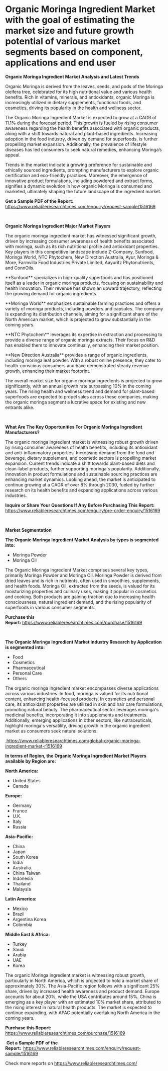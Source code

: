 <p><h1>Organic Moringa Ingredient Market with the goal of estimating the market size and future growth potential of various market segments based on component, applications and end user</h1></p><p><strong>Organic Moringa Ingredient Market Analysis and Latest Trends</strong></p>
<p><p>Organic Moringa is derived from the leaves, seeds, and pods of the Moringa oleifera tree, celebrated for its high nutritional value and various health benefits. Rich in vitamins, minerals, and antioxidants, organic Moringa is increasingly utilized in dietary supplements, functional foods, and cosmetics, driving its popularity in the health and wellness sector.</p><p>The Organic Moringa Ingredient Market is expected to grow at a CAGR of 11.1% during the forecast period. This growth is fueled by rising consumer awareness regarding the health benefits associated with organic products, along with a shift towards natural and plant-based ingredients. Increasing adoption in the food industry, driven by demand for superfoods, is further propelling market expansion. Additionally, the prevalence of lifestyle diseases has led consumers to seek natural remedies, enhancing Moringa’s appeal.</p><p>Trends in the market indicate a growing preference for sustainable and ethically sourced ingredients, prompting manufacturers to explore organic certification and eco-friendly practices. Moreover, the emergence of innovative product formulations, including powdered and extract forms, signifies a dynamic evolution in how organic Moringa is consumed and marketed, ultimately shaping the future landscape of the ingredient market.</p></p>
<p><strong>Get a Sample PDF of the Report:&nbsp;</strong> <a href="https://www.reliableresearchtimes.com/enquiry/request-sample/1516169?utm_campaign=2934&utm_medium=2&utm_source=Github&utm_content=ia&utm_term=29032025&utm_id=organic-moringa-ingredient">https://www.reliableresearchtimes.com/enquiry/request-sample/1516169</a></p>
<p>&nbsp;</p>
<p><strong>Organic Moringa Ingredient Major Market Players</strong></p>
<p><p>The organic moringa ingredient market has witnessed significant growth, driven by increasing consumer awareness of health benefits associated with moringa, such as its rich nutritional profile and antioxidant properties. Key players in this competitive landscape include Z-Company, Sunfood, Moringa World, NTC Phytochem, New Direction Australia, Ayur, Moringa & More, Farmvilla Food Industries Private Limited, Aayuritz Phytonutrients, and ConnOils.</p><p>**Sunfood** specializes in high-quality superfoods and has positioned itself as a leader in organic moringa products, focusing on sustainability and health innovation. Their revenue has shown an upward trajectory, reflecting the growing demand for organic ingredients.</p><p>**Moringa World** emphasizes sustainable farming practices and offers a variety of moringa products, including powders and capsules. The company is expanding its distribution channels, aiming for a significant share of the North American market, which is projected to grow substantially in the coming years.</p><p>**NTC Phytochem** leverages its expertise in extraction and processing to provide a diverse range of organic moringa extracts. Their focus on R&D has enabled them to innovate continually, enhancing their market position.</p><p>**New Direction Australia** provides a range of organic ingredients, including moringa leaf powder. With a robust online presence, they cater to health-conscious consumers and have demonstrated steady revenue growth, enhancing their market footprint.</p><p>The overall market size for organic moringa ingredients is projected to grow significantly, with an annual growth rate surpassing 10% in the coming years. The rising health and wellness trend and demand for plant-based superfoods are expected to propel sales across these companies, making the organic moringa segment a lucrative space for existing and new entrants alike.</p></p>
<p>&nbsp;</p>
<p><strong>What Are The Key Opportunities For Organic Moringa Ingredient Manufacturers?</strong></p>
<p><p>The organic moringa ingredient market is witnessing robust growth driven by rising consumer awareness of health benefits, including its antioxidant and anti-inflammatory properties. Increasing demand from the food and beverage, dietary supplement, and cosmetic sectors is propelling market expansion. Current trends indicate a shift towards plant-based diets and clean-label products, further supporting moringa's popularity. Additionally, innovation in product formulations and sustainable sourcing practices are enhancing market dynamics. Looking ahead, the market is anticipated to continue growing at a CAGR of over 8% through 2030, fueled by further research on its health benefits and expanding applications across various industries.</p></p>
<p><strong>Inquire or Share Your Questions If Any Before Purchasing This Report:</strong> <a href="https://www.reliableresearchtimes.com/enquiry/pre-order-enquiry/1516169?utm_campaign=2934&utm_medium=2&utm_source=Github&utm_content=ia&utm_term=29032025&utm_id=organic-moringa-ingredient">https://www.reliableresearchtimes.com/enquiry/pre-order-enquiry/1516169</a></p>
<p>&nbsp;</p>
<p><strong>Market Segmentation</strong></p>
<p><strong>The Organic Moringa Ingredient Market Analysis by types is segmented into:</strong></p>
<p><ul><li>Moringa Powder</li><li>Moringa Oil</li></ul></p>
<p><p>The Organic Moringa Ingredient Market comprises several key types, primarily Moringa Powder and Moringa Oil. Moringa Powder is derived from dried leaves and is rich in nutrients, often used in smoothies, supplements, and health foods. Moringa Oil, extracted from the seeds, is valued for its moisturizing properties and culinary uses, making it popular in cosmetics and cooking. Both products are gaining traction due to increasing health consciousness, natural ingredient demand, and the rising popularity of superfoods in various consumer segments.</p></p>
<p><strong>Purchase this Report:&nbsp;</strong><a href="https://www.reliableresearchtimes.com/purchase/1516169?utm_campaign=2934&utm_medium=2&utm_source=Github&utm_content=ia&utm_term=29032025&utm_id=organic-moringa-ingredient">https://www.reliableresearchtimes.com/purchase/1516169</a></p>
<p>&nbsp;</p>
<p><strong>The Organic Moringa Ingredient Market Industry Research by Application is segmented into:</strong></p>
<p><ul><li>Food</li><li>Cosmetics</li><li>Pharmaceutical</li><li>Personal Care</li><li>Others</li></ul></p>
<p><p>The organic moringa ingredient market encompasses diverse applications across various industries. In food, moringa is valued for its nutritional content, enhancing health-focused products. In cosmetics and personal care, its antioxidant properties are utilized in skin and hair care formulations, promoting natural beauty. The pharmaceutical sector leverages moringa's medicinal benefits, incorporating it into supplements and treatments. Additionally, emerging applications in other sectors, like nutraceuticals, highlight moringa's versatility, driving growth in the organic ingredient market as consumers seek natural solutions.</p></p>
<p><a href="https://www.reliableresearchtimes.com/global-organic-moringa-ingredient-market-r1516169?utm_campaign=2934&utm_medium=2&utm_source=Github&utm_content=ia&utm_term=29032025&utm_id=organic-moringa-ingredient">&nbsp;https://www.reliableresearchtimes.com/global-organic-moringa-ingredient-market-r1516169</a></p>
<p><strong>In terms of Region, the Organic Moringa Ingredient Market Players available by Region are:</strong></p>
<p>
    <p> <strong> North America: </strong>
        <ul>
            <li>United States</li>
            <li>Canada</li>
        </ul>
        </p> 
    <p> <strong> Europe: </strong>
        <ul>
            <li>Germany</li>
            <li>France</li>
            <li>U.K.</li>
            <li>Italy</li>
            <li>Russia</li>
        </ul>
        </p> 
    <p> <strong> Asia-Pacific: </strong>
        <ul>
            <li>China</li>
            <li>Japan</li>
            <li>South Korea</li>
            <li>India</li>
            <li>Australia</li>
            <li>China Taiwan</li>
            <li>Indonesia</li>
            <li>Thailand</li>
            <li>Malaysia</li>
        </ul>
        </p> 
    <p> <strong> Latin America: </strong>
        <ul>
            <li>Mexico</li>
            <li>Brazil</li>
            <li>Argentina Korea</li>
            <li>Colombia</li>
        </ul>
        </p> 
    <p> <strong> Middle East & Africa: </strong>
        <ul>
            <li>Turkey</li>
            <li>Saudi</li>
            <li>Arabia</li>
            <li>UAE</li>
            <li>Korea</li>
        </ul>
    </p>
    </p>
<p><p>The organic Moringa ingredient market is witnessing robust growth, particularly in North America, which is projected to hold a market share of approximately 30%. The Asia-Pacific region follows with a significant 25% share, driven by increased health awareness and product demand. Europe accounts for about 20%, while the USA contributes around 15%. China is emerging as a key player with an estimated 10% market share, attributed to the rising interest in natural health products. The market is expected to continue expanding, with APAC potentially overtaking North America in the coming years.</p></p>
<p><strong>Purchase this Report: </strong><a href="https://www.reliableresearchtimes.com/purchase/1516169?utm_campaign=2934&utm_medium=2&utm_source=Github&utm_content=ia&utm_term=29032025&utm_id=organic-moringa-ingredient">https://www.reliableresearchtimes.com/purchase/1516169</a></p>
<p>&nbsp;<strong>Get a Sample PDF of the Report:&nbsp;&nbsp;</strong><a href="https://www.reliableresearchtimes.com/enquiry/request-sample/1516169?utm_campaign=2934&utm_medium=2&utm_source=Github&utm_content=ia&utm_term=29032025&utm_id=organic-moringa-ingredient">https://www.reliableresearchtimes.com/enquiry/request-sample/1516169</a></p>
<p><strong></strong></p>
<p>Check more reports on <a href="https://www.reliableresearchtimes.com/?utm_campaign=2934&utm_medium=2&utm_source=Github&utm_content=ia&utm_term=29032025&utm_id=organic-moringa-ingredient">https://www.reliableresearchtimes.com/</a></p>